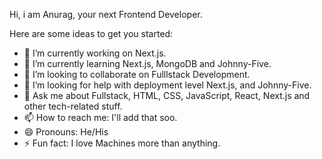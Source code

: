 Hi, i am Anurag, your next Frontend Developer.

Here are some ideas to get you started:

- 🔭 I’m currently working on Next.js.
- 🌱 I’m currently learning Next.js, MongoDB and Johnny-Five.
- 👯 I’m looking to collaborate on Fulllstack Development.
- 🤔 I’m looking for help with deployment level Next.js, and Johnny-Five.
- 💬 Ask me about Fullstack, HTML, CSS, JavaScript, React, Next.js and other tech-related stuff.
- 📫 How to reach me: I'll add that soo.
- 😄 Pronouns: He/His
- ⚡ Fun fact: I love Machines more than anything.
